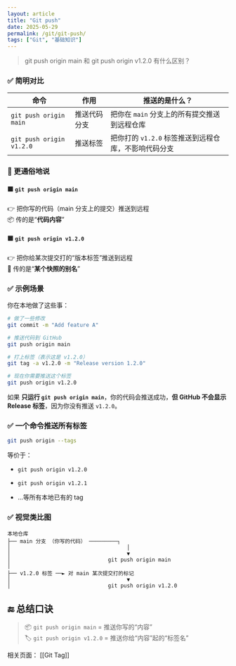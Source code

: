 ```yaml
---
layout: article
title: "Git push"
date: 2025-05-29
permalink: /git/git-push/
tags: ["Git", "基础知识"]
---
```


 

> git push origin main 和 git push origin v1.2.0 有什么区别？
 
### ✅ 简明对比

|命令|作用|推送的是什么？|
|---|---|---|
|`git push origin main`|推送代码分支|把你在 `main` 分支上的所有提交推送到远程仓库|
|`git push origin v1.2.0`|推送标签|把你打的 `v1.2.0` 标签推送到远程仓库，不影响代码分支|

### 🧠 更通俗地说

#### 🟩 `git push origin main`

👉 把你写的代码（main 分支上的提交）推送到远程  
📦 传的是“**代码内容**”

#### 🟦 `git push origin v1.2.0`

👉 把你给某次提交打的“版本标签”推送到远程  
📎 传的是“**某个快照的别名**”

### ✅ 示例场景

你在本地做了这些事：

```bash
# 做了一些修改
git commit -m "Add feature A"

# 推送代码到 GitHub
git push origin main

# 打上标签（表示这是 v1.2.0）
git tag -a v1.2.0 -m "Release version 1.2.0"

# 现在你需要推送这个标签
git push origin v1.2.0
```

如果 **只运行 `git push origin main`**，你的代码会推送成功，**但 GitHub 不会显示 Release 标签**，因为你没有推送 `v1.2.0`。

### ✅ 一个命令推送所有标签

```bash
git push origin --tags
```

等价于：

- `git push origin v1.2.0`
    
- `git push origin v1.2.1`
    
- …等所有本地已有的 tag
    
### ✅ 视觉类比图

```
本地仓库
├── main 分支 （你写的代码） ─────────┐
│                                     │
│                                     ▼
│                               git push origin main
│
├── v1.2.0 标签 ──► 对 main 某次提交打的标记
│                                     ▼
│                               git push origin v1.2.0
```

## 🔚 总结口诀

> 📦 `git push origin main` = 推送你写的“内容”  
> 🏷 `git push origin v1.2.0` = 推送你给“内容”起的“标签名”

相关页面：
[[Git Tag]]
